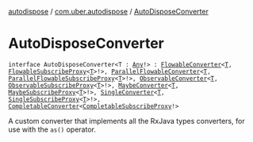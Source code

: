 [autodispose](../index.md) / [com.uber.autodispose](index.md) / [AutoDisposeConverter](./-auto-dispose-converter.md)

# AutoDisposeConverter

`interface AutoDisposeConverter<T : `[`Any`](https://kotlinlang.org/api/latest/jvm/stdlib/kotlin/-any/index.html)`!> : `[`FlowableConverter`](http://reactivex.io/RxJava/2.x/javadoc/io/reactivex/FlowableConverter.html)`<`[`T`](-auto-dispose-converter.md#T)`, `[`FlowableSubscribeProxy`](-flowable-subscribe-proxy/index.md)`<`[`T`](-auto-dispose-converter.md#T)`>!>, `[`ParallelFlowableConverter`](http://reactivex.io/RxJava/2.x/javadoc/io/reactivex/parallel/ParallelFlowableConverter.html)`<`[`T`](-auto-dispose-converter.md#T)`, `[`ParallelFlowableSubscribeProxy`](-parallel-flowable-subscribe-proxy/index.md)`<`[`T`](-auto-dispose-converter.md#T)`>!>, `[`ObservableConverter`](http://reactivex.io/RxJava/2.x/javadoc/io/reactivex/ObservableConverter.html)`<`[`T`](-auto-dispose-converter.md#T)`, `[`ObservableSubscribeProxy`](-observable-subscribe-proxy/index.md)`<`[`T`](-auto-dispose-converter.md#T)`>!>, `[`MaybeConverter`](http://reactivex.io/RxJava/2.x/javadoc/io/reactivex/MaybeConverter.html)`<`[`T`](-auto-dispose-converter.md#T)`, `[`MaybeSubscribeProxy`](-maybe-subscribe-proxy/index.md)`<`[`T`](-auto-dispose-converter.md#T)`>!>, `[`SingleConverter`](http://reactivex.io/RxJava/2.x/javadoc/io/reactivex/SingleConverter.html)`<`[`T`](-auto-dispose-converter.md#T)`, `[`SingleSubscribeProxy`](-single-subscribe-proxy/index.md)`<`[`T`](-auto-dispose-converter.md#T)`>!>, `[`CompletableConverter`](http://reactivex.io/RxJava/2.x/javadoc/io/reactivex/CompletableConverter.html)`<`[`CompletableSubscribeProxy`](-completable-subscribe-proxy/index.md)`!>`

A custom converter that implements all the RxJava types converters, for use with the `as()` operator.

